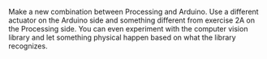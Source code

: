 Make a new combination between Processing and Arduino. Use a different actuator on the Arduino side and something different from exercise 2A on the Processing side.
You can even experiment with the computer vision library and let something physical happen based on what the library recognizes.

